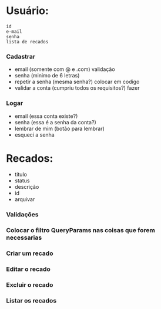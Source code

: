 # Usuário:

    id
    e-mail
    senha
    lista de recados


### Cadastrar
- email (somente com @ e .com) validação
- senha (minimo de 6 letras)
- repetir a senha (mesma senha?) colocar em codigo
- validar a conta (cumpriu todos os requisitos?) fazer

### Logar
- email (essa conta existe?)
- senha (essa é a senha da conta?)
- lembrar de mim (botão para lembrar)
- esqueci a senha

# Recados:
- titulo
- status
- descrição
- id
- arquivar

### Validações
### Colocar o filtro QueryParams nas coisas que forem necessarias
### Criar um recado
### Editar o recado
### Excluir o recado
### Listar os recados